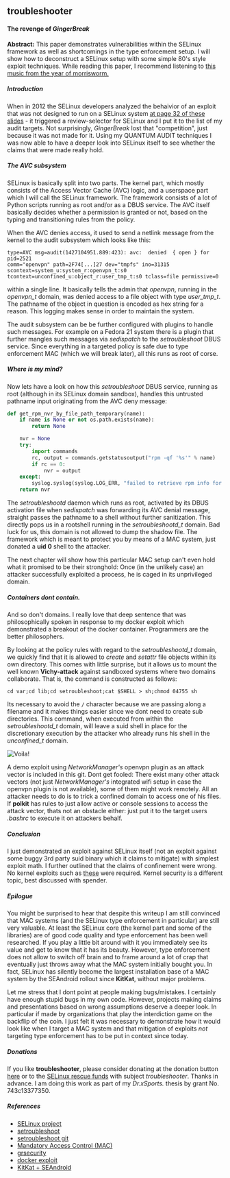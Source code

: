 ##                     troubleshooter

####          The revenge of _GingerBreak_

__Abstract:__ This paper demonstrates vulnerabilities within the
SELinux framework as well as shortcomings in the type enforcement setup.
I will show how to deconstruct a SELinux setup with some simple 80's style
exploit techniques. While reading this paper, I recommend listening
to [this music from the year of morrisworm.](https://www.youtube.com/watch?v=ufERJEdcfAY)

##### Introduction

When in 2012 the SELinux developers analyzed the behaivior of an exploit
that was not designed to run on a SELinux system [at page 32 of these slides](http://selinuxproject.org/~seandroid/slides/LinuxConNA2012-SEAndroid.pdf) - it
triggered  a review-selector for SELinux and I put it to the list of my audit
targets. Not surprisingly, _GingerBreak_ lost that "competition", just because
it was not made for it. Using my QUANTUM AUDIT techniques I was now able to have
a deeper look into SELinux itself to see whether the claims that were made
really hold.


##### The AVC subsystem

SELinux is basically split into two parts. The kernel part, which mostly
consists of the Access Vector Cache (AVC) logic, and a userspace part which
I will call the SELinux framework. The framework consists of a lot of Python
scripts running as root and/or as a DBUS service. The AVC itself basically
decides whether a permission is granted or not, based on the typing and
transitioning rules from the policy.

When the AVC denies access, it used to send a netlink message from the kernel
to the audit subsystem which looks like this:

```
type=AVC msg=audit(1427104951.889:423): avc:  denied  { open } for  pid=2521
comm="openvpn" path=2F74[...]27 dev="tmpfs" ino=31315
scontext=system_u:system_r:openvpn_t:s0
tcontext=unconfined_u:object_r:user_tmp_t:s0 tclass=file permissive=0
```
within a single line. It basically tells the admin that _openvpn_, running
in the *openvpn_t* domain, was denied access to a file object with type
*user_tmp_t*. The pathname of the object in question is encoded as hex string
for a reason. This logging makes sense in order to maintain the system.

The audit subsystem can be be further configured with plugins to handle such
messages. For example on a Fedora 21 system there is a plugin that further
mangles such messages via _sedispatch_ to the _setroubleshoot_ DBUS service.
Since everything in a targeted policy is safe due to type enforcement MAC
(which we will break later), all this runs as root of corse.

##### Where is my mind?

Now lets have a look on how this _setroubleshoot_ DBUS service, running as
root (although in its SELinux domain sandbox), handles this untrusted pathname
input originating from the AVC deny message:

```Python
def get_rpm_nvr_by_file_path_temporary(name):
    if name is None or not os.path.exists(name):
        return None

    nvr = None
    try:
        import commands
        rc, output = commands.getstatusoutput("rpm -qf '%s'" % name)
        if rc == 0:
            nvr = output
    except:
        syslog.syslog(syslog.LOG_ERR, "failed to retrieve rpm info for %s" % name)
    return nvr
```

The _setroubleshootd_ daemon which runs as root, activated by its DBUS
activation file when _sedispatch_ was forwarding its AVC denial message,
straight passes the pathname to a shell without further sanitization. This
directly pops us in a rootshell running in the *setroubleshootd_t* domain.
Bad luck for us, this domain is not allowed to dump the shadow file. The
framework which is meant to protect you by means of a MAC system, just
donated a __uid 0__ shell to the attacker.

The next chapter will show how this particular MAC setup can't even hold
what it promised to be their stronghold: Once (in the unlikely case) an
attacker successfully exploited a process, he is caged in its unprivileged
domain.


##### Containers dont contain.

And so don't domains. I really love that deep sentence that was philosophically
spoken in response to my docker exploit which demonstrated a breakout of the
docker container. Programmers are the better philosophers.

By looking at the policy rules with regard to the *setroubleshootd_t* domain,
we quickly find that it is allowed to *create* and *setattr* file objects within
its own directory. This comes with little surprise, but it allows us to mount
the well known __Vichy-attack__ against sandboxed systems where two domains
collaborate. That is, the command is constructed as follows:

```
cd var;cd lib;cd setroubleshoot;cat $SHELL > sh;chmod 04755 sh
```
Its necessary to avoid the `/` character because we are passing
along a filename and it makes things easier since we dont need
to create sub directories. This command, when executed from within
the *setroubleshootd_t* domain, will leave a suid shell in place
for the discretionary execution by the attacker who already runs
his shell in the *unconfined_t* domain.

![Voila!](https://github.com/stealth/troubleshooter/blob/master/troubleshooter.jpg)

A demo exploit using _NetworkManager's_ openvpn plugin as an attack vector is
included in this git. Dont get fooled: There exist many other
attack vectors (not just _NetworkManager's_ integrated wifi setup in case
the openvpn plugin is not available), some of
them might work remotely. All an attacker needs to do is to trick a confined
domain to access one of his files. If **polkit** has rules to just allow
active or console sessions to access the attack vector, thats not an
obstacle either: just put it to the target users *.bashrc* to execute
it on attackers behalf.

##### Conclusion

I just demonstrated an exploit against SELinux itself (not an exploit
against some buggy 3rd party suid binary which it claims to mitigate)
with simplest exploit math. I further outlined that the claims of confinement
were wrong.
No kernel exploits such as [these](http://grsecurity.net/~spender/exploits/) were required. Kernel security is a different topic, best discussed with spender.

##### Epilogue

You might be surprised to hear that despite this writeup I am
still convinced that MAC systems (and the SELinux type enforcement
in particular) are still very valuable. At least the SELinux core (the
kernel part and some of the libraries) are of good code quality and
type enforcement has been well researched. If you play a little bit
around with it you immediately see its value and get to know that
it has its beauty. However, type enforcement does not allow to switch
off brain and to frame around a lot of crap that eventually just throws
away what the MAC system initially bought you.
In fact, SELinux has silently become the largest installation base of a MAC
system by the SEAndroid rollout since __KitKat__, without major problems.

Let me stress that I dont point at people making bugs/mistakes. I certainly
have enough stupid bugs in my own code. However, projects making claims
and presentations based on wrong assumptions deserve a deeper look. In
particular if made by organizations that play the interdiction game on
the backflip of the coin.
I just felt it was necessary to demonstrate how it would look like when I
target a MAC system and that mitigation of exploits _not_ targeting type
enforcement has to be put in context since today.

##### Donations

If you like __troubleshooter__, please consider donating at the
donation button [here](https://c-skills.blogspot.com)
or to the [SELinux rescue funds](https://supporters.eff.org/donate) with
subject _troubleshooter_.
Thanks in advance. I am doing this work as part of my _Dr.xSports._
thesis by grant No. 743c13377350.

##### References

* [SELinux project](http://selinuxproject.org/page/Main_Page)
* [setroubleshoot](https://fedorahosted.org/setroubleshoot/)
* [setroubleshoot git](https://git.fedorahosted.org/git/setroubleshoot.git)
* [Mandatory Access Control (MAC)](http://en.wikipedia.org/wiki/Mandatory_access_control)
* [grsecurity](https://grsecurity.net)
* [docker exploit](http://stealth.openwall.net/xSports/shocker.c)
* [KitKat + SEAndroid](https://software.intel.com/en-us/android/articles/android-security-customization-with-seandroid)

